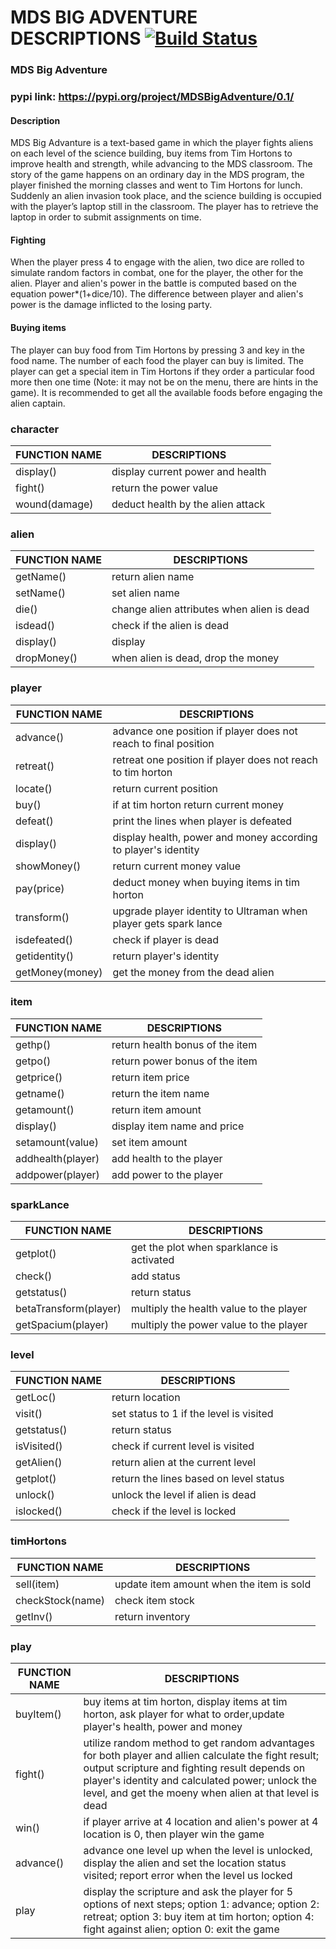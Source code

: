 # MDS BIG ADVENTURE DESCRIPTIONS [![Build Status](https://app.travis-ci.com/chen-yuhong/DATA533-step3.svg?branch=main)](https://app.travis-ci.com/chen-yuhong/DATA533-step3)
### MDS Big Adventure 
### pypi link: https://pypi.org/project/MDSBigAdventure/0.1/
#### Description
MDS Big Advanture is a text-based game in which the player fights aliens on each level of the science building, buy items from Tim Hortons to improve health and strength, while advancing to the MDS classroom. The story of the game happens on an ordinary day in the MDS program, the player finished the morning classes and went to Tim Hortons for lunch. Suddenly an alien invasion took place, and the science building is occupied with the player’s laptop still in the classroom. The player has to retrieve the laptop in order to submit assignments on time.

#### Fighting
When the player press 4 to engage with the alien, two dice are rolled to simulate random factors in combat, one for the player, the other for the alien. Player and alien's power in the battle is computed based on the equation power*(1+dice/10). The difference between player and alien's power is the damage inflicted to the losing party.

#### Buying items
The player can buy food from Tim Hortons by pressing 3 and key in the food name. The number of each food the player can buy is limited. The player can get a special item in Tim Hortons if they order a particular food more then one time (Note: it may not be on the menu, there are hints in the game). It is recommended to get all the available foods before engaging the alien captain.
### character
| FUNCTION NAME | DESCRIPTIONS |
| ------ | ------ |
|display()| display current power and health|
|fight()| return the power value|
|wound(damage)|deduct health by the alien attack|
### alien
| FUNCTION NAME | DESCRIPTIONS |
| ------ | ------ |
|getName()| return alien name|
|setName()| set alien name|
|die()|change alien attributes when alien is dead|
|isdead()|check if the alien is dead|
|display()|display |
|dropMoney()|when alien is dead, drop the money|
### player
| FUNCTION NAME | DESCRIPTIONS |
| ------ | ------ |
|advance()| advance one position if player does not reach to final position|
|retreat()| retreat one position if player does not reach to tim horton|
|locate()|return current position |
|buy()|if at tim horton return current money|
|defeat()|print the lines when player is defeated |
|display()|display health, power and money according to player's identity |
|showMoney()|return current money value|
|pay(price)|deduct money when buying items in tim horton|
|transform()|upgrade player identity to Ultraman when player gets spark lance|
|isdefeated()|check if player is dead|
|getidentity()|return player's identity|
|getMoney(money)|get the money from the dead alien|
### item
| FUNCTION NAME | DESCRIPTIONS |
| ------ | ------ |
|gethp()| return health bonus of the item|
|getpo()| return power bonus of the item|
|getprice()|return item price |
|getname()|return the item name|
|getamount()|return item amount|
|display()|display item name and price|
|setamount(value)|set item amount|
|addhealth(player)|add health to the player|
|addpower(player)|add power to the player |
### sparkLance
| FUNCTION NAME | DESCRIPTIONS |
| ------ | ------ |
|getplot()|get the plot when sparklance is activated|
|check()|add status|
|getstatus()|return status|
|betaTransform(player)| multiply the health value to the player|
|getSpacium(player)| multiply the power value to the player|
### level
| FUNCTION NAME | DESCRIPTIONS |
| ------ | ------ |
|getLoc()| return location |
|visit()| set status to 1 if the level is visited|
|getstatus()|return status|
|isVisited()|check if current level is visited|
|getAlien()|return alien at the current level|
|getplot()|return the lines based on level status|
|unlock()|unlock the level if alien is dead|
|islocked()|check if the level is locked|
### timHortons
| FUNCTION NAME | DESCRIPTIONS |
| ------ | ------ |
|sell(item)| update item amount when the item is sold  |
|checkStock(name)| check item stock|
|getInv()|return inventory|

### play
| FUNCTION NAME | DESCRIPTIONS |
| ------ | ------ |
|buyItem()| buy items at tim horton, display items at tim horton, ask player for what to order,update player's health, power and money|
|fight()|utilize random method to get random advantages for both player and allien calculate the fight result; output scripture and fighting result depends on player's identity and calculated power; unlock the level, and get the moeny when alien at that level is dead|
|win()|if player arrive at 4 location and alien's power at 4 location is 0, then player win the game|
|advance()|advance one level up when the level is unlocked, display the alien and set the location status visited; report error when the level us locked|
|play| display the scripture and ask the player for 5 options of next steps; option 1: advance; option 2: retreat; option 3: buy item at tim horton; option 4: fight against alien; option 0: exit the game|
